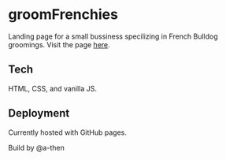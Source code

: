 # groomFrenchies
Landing page for a small bussiness specilizing in French Bulldog groomings. Visit the page [here](https://a-then.github.io/groomFrenchies/).

## Tech
HTML, CSS, and vanilla JS.


## Deployment
Currently hosted with GitHub pages.

Build by @a-then